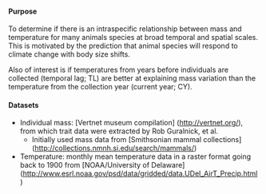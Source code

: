 #### Purpose
To determine if there is an intraspecific relationship between mass and temperature for many animals species at broad temporal and spatial scales. This is motivated by the prediction that animal species will respond to climate change with body size shifts. 

Also of interest is if temperatures from years before individuals are collected (temporal lag; TL) are better at explaining mass variation than the temperature from the collection year (current year; CY).  

#### Datasets
* Individual mass: [Vertnet museum compilation] (http://vertnet.org/), from which trait data were extracted by Rob Guralnick, et al. 
  * Initially used mass data from [Smithsonian mammal collections] (http://collections.nmnh.si.edu/search/mammals/)
* Temperature: monthly mean temperature data in a raster format going back to 1900 from [NOAA/University of Delaware] (http://www.esrl.noaa.gov/psd/data/gridded/data.UDel_AirT_Precip.html)
